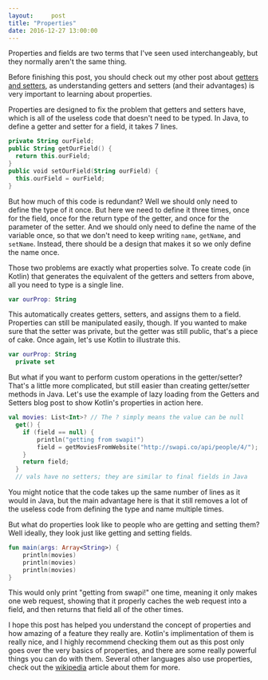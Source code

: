 ```yaml
---
layout:     post
title: "Properties"
date: 2016-12-27 13:00:00
---
```

Properties and fields are two terms that I've seen used interchangeably, but
they normally aren't the same thing.

Before finishing this post, you should check out my other post about
[getters and setters](/2016-getters-and-setters), as understanding getters and
setters (and their advantages) is very important to learning about properties.

Properties are designed to fix the problem that getters and setters have, which
is all of the useless code that doesn't need to be typed. In Java, to define
a getter and setter for a field, it takes 7 lines.
```Kotlin
private String ourField;
public String getOurField() {
  return this.ourField;
}
public void setOurField(String ourField) {
  this.ourField = ourField;
}
```
But how much of this code is redundant? Well we should only need to define the
type of it once. But here we need to define it three times, once for the field,
once for the return type of the getter, and once for the parameter of the
setter. And we should only need to define the name of the variable once, so
that we don't need to keep writing `name`, `getName`, and `setName`. Instead,
there should be a design that makes it so we only define the name once.

Those two problems are exactly what properties solve. To create code (in Kotlin)
that generates the equivalent of the getters and setters from above, all you
need to type is a single line.
```Kotlin
var ourProp: String
```
This automatically creates getters, setters, and assigns them to a field.
Properties can still be manipulated easily, though. If you wanted to make sure
that the setter was private, but the getter was still public, that's a piece
of cake. Once again, let's use Kotlin to illustrate this.
```Kotlin
var ourProp: String
  private set
```
But what if you want to perform custom operations in the getter/setter? That's
a little more complicated, but still easier than creating getter/setter methods
in Java. Let's use the example of lazy loading from the Getters and Setters blog
post to show Kotlin's properties in action here.

```Kotlin
val movies: List<Int>? // The ? simply means the value can be null
  get() {
    if (field == null) {
        println("getting from swapi!")
        field = getMoviesFromWebsite("http://swapi.co/api/people/4/");
    }
    return field;
  }
  // vals have no setters; they are similar to final fields in Java
```
You might notice that the code takes up the same number of lines as it would
in Java, but the main advantage here is that it still removes a lot of the
useless code from defining the type and name multiple times.

But what do properties look like to people who are getting and setting them?
Well ideally, they look just like getting and setting fields.

```Kotlin
fun main(args: Array<String>) {
    println(movies)
    println(movies)
    println(movies)
}
```
This would only print "getting from swapi!" one time, meaning it only makes one
web request, showing that it properly caches the web request into a field, and
then returns that field all of the other times.

I hope this post has helped you understand the concept of properties and how
amazing of a feature they really are. Kotlin's implimentation of them is really
nice, and I highly recommend checking them out as this post only goes over the
very basics of properties, and there are some really powerful things you can
do with them. Several other languages also use properties, check out the
[wikipedia][wiki] article about them for more.

[getsetexample]: https://gist.github.com/Deanveloper/e40156a7ebd4eb8bcc0bc650f5f14ae4
[wiki]: https://en.wikipedia.org/wiki/Property_(programming)#Support_in_languages

